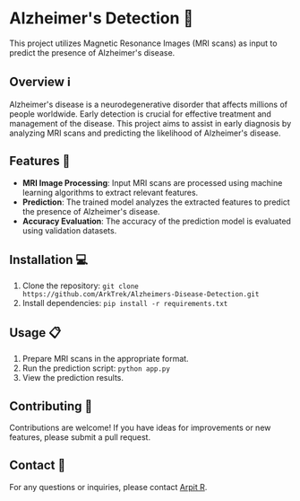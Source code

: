 # Alzheimer's Detection 🧠

This project utilizes Magnetic Resonance Images (MRI scans) as input to predict the presence of Alzheimer's disease. 

## Overview ℹ️

Alzheimer's disease is a neurodegenerative disorder that affects millions of people worldwide. Early detection is crucial for effective treatment and management of the disease. This project aims to assist in early diagnosis by analyzing MRI scans and predicting the likelihood of Alzheimer's disease.

## Features 🚀

- **MRI Image Processing**: Input MRI scans are processed using machine learning algorithms to extract relevant features.
- **Prediction**: The trained model analyzes the extracted features to predict the presence of Alzheimer's disease.
- **Accuracy Evaluation**: The accuracy of the prediction model is evaluated using validation datasets.

## Installation 💻

1. Clone the repository: `git clone https://github.com/ArkTrek/Alzheimers-Disease-Detection.git`
2. Install dependencies: `pip install -r requirements.txt`

## Usage 📋

1. Prepare MRI scans in the appropriate format.
2. Run the prediction script: `python app.py`
3. View the prediction results.

## Contributing 🤝

Contributions are welcome! If you have ideas for improvements or new features, please submit a pull request.

## Contact 📧

For any questions or inquiries, please contact [Arpit R](mailto:arpitramesan777@gmail.com).
